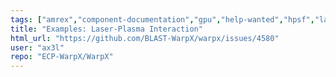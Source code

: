```yaml
---
tags: ["amrex","component-documentation","gpu","help-wanted","hpsf","laser","particle-in-cell","physics","pic","plasma","research","simulation"]
title: "Examples: Laser-Plasma Interaction"
html_url: "https://github.com/BLAST-WarpX/warpx/issues/4580"
user: "ax3l"
repo: "ECP-WarpX/WarpX"
---
```


